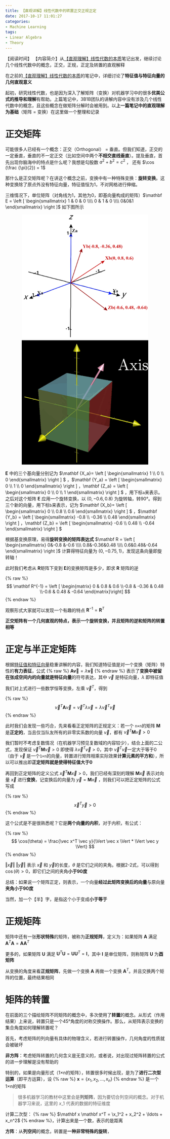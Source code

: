 ```yaml
---
title: 【直观详解】线性代数中的转置正交正规正定
date: 2017-10-17 11:01:27
categories:
- Machine Learning
tags:
- Linear Algebra
- Theory
---
```


【阅读时间】
【内容简介】从[【直观理解】线性代数的本质](https://charlesliuyx.github.io/2017/10/06/%E3%80%90%E7%9B%B4%E8%A7%82%E8%AF%A6%E8%A7%A3%E3%80%91%E7%BA%BF%E6%80%A7%E4%BB%A3%E6%95%B0%E7%9A%84%E6%9C%AC%E8%B4%A8/)笔记出发，继续讨论几个线性代数中的概念，正交，正规，正定及转置的直观解释
<!-- more -->

在之前的[【直观理解】线性代数的本质](https://charlesliuyx.github.io/2017/10/06/%E3%80%90%E7%9B%B4%E8%A7%82%E8%AF%A6%E8%A7%A3%E3%80%91%E7%BA%BF%E6%80%A7%E4%BB%A3%E6%95%B0%E7%9A%84%E6%9C%AC%E8%B4%A8/)的笔记中，详细讨论了**特征值与特征向量的几何直观意义**

起初，研究线性代数，也是因为深入了解矩阵（变换）对机器学习中的很多**优美公式的推导和理解**有帮助。上篇笔记中，3B1B团队的讲解内容中没有涉及几个线性代数中的概念，且这些概念在做矩阵分解时会被用到。以**上一篇笔记中的直观理解为基础**（矩阵 = 变换）在这里做一个整理和记录

# 正交矩阵

可能很多人已经有一个概念：正交（Orthogonal） = 垂直。但我们知道，正交的一定垂直，垂直的不一定正交（比如空间中两个**不相交直线垂直**）。提及垂直，首先出现你脑海中的特点是什么呢？我想是勾股数 $a^2 + b^2 = c^2$ ， 还有 $\cos (\frac {\pi}{2}) = 1$  

那什么是正交矩阵呢？在讲这个概念之前，变换中有一种特殊变换：**旋转变换**。这种变换除了原点外没有特征向量，特征值恒为1，不对网格进行伸缩。

三维情况下，单位矩阵（对角线为1，其他为0，即基向量构成的矩阵）$\mathbf E = \left [ \begin{smallmatrix} 1 & 0 & 0 \\\\ 0 & 1 & 0 \\\\ 0&0&1 \end{smallmatrix} \right ]$   如下图所示

<div align="center"><img src="【直观详解】线性代数中的正交正规正定转置/Rotate.png" alt="" width="400px"><img src="【直观详解】线性代数中的正交正规正定转置/Rotate.gif" alt="" width="400px"></div>

$\mathbf E$ 中的三个基向量分别记为 $\mathbf {X\_a}= \left [ \begin{smallmatrix} 1 \\\\ 0 \\\\ 0 \end{smallmatrix} \right ] $ ，$\mathbf {Y\_a} = \left [ \begin{smallmatrix} 0 \\\\ 1 \\\\ 0 \end{smallmatrix} \right ] $，$\mathbf {Z\_a} = \left [ \begin{smallmatrix} 0 \\\\ 0 \\\\ 1 \end{smallmatrix} \right ] $ ，用下标`a`来表示。之后对这个矩阵 $\mathbf E$ 应用一个旋转变换，以 $(0,-0.6,0.8)$ 为旋转轴，转90°。得到三个新的向量，用下标`b`来表示，记为 $\mathbf {X\_b}= \left [ \begin{smallmatrix} 0 \\\\ 0.8 \\\\ 0.6 \end{smallmatrix} \right ] $ ，$\mathbf {Y\_b} = \left [ \begin{smallmatrix} -0.8 \\\\ -0.36 \\\\ 0.48 \end{smallmatrix} \right ] $，$\mathbf {Z\_b} = \left [ \begin{smallmatrix} -0.6 \\\\ 0.48 \\\\ -0.64 \end{smallmatrix} \right ] $ 

根据基变换原理，易得**旋转变换的矩阵表达式** $\mathbf R = \left [ \begin{smallmatrix} 0&-0.8 &-0.6 \\\\ 0.8&-0.36&0.48 \\\\ 0.6&0.48&-0.64 \end{smallmatrix} \right ]$  计算得特征向量为 $(0,-0.75,1)$，发现这条向量即旋转轴！

此时我们考虑从 $\mathbf R$矩阵下变到 $\mathbf E$的变换矩阵是多少，即求 $\mathbf R$ 矩阵的逆

{% raw %}
$$
\mathbf R^{-1} = \left [ \begin{matrix} 0 & 0.8 & 0.6 \\-0.8 & -0.36 & 0.48 \\-0.6 & 0.48 & -0.64 \end{matrix}\right]
$$
{% endraw %}

观察形式大家就可以发现一个有趣的特点 $\mathbf R^{-1} = \mathbf R^T$

**正交矩阵有一个几何直观的特点，表示一个旋转变换，并且矩阵的逆和矩阵的转置相等**

# 正定与半正定矩阵

根据[特征值和特征向量](https://charlesliuyx.github.io/2017/10/06/%E3%80%90%E7%9B%B4%E8%A7%82%E8%AF%A6%E8%A7%A3%E3%80%91%E7%BA%BF%E6%80%A7%E4%BB%A3%E6%95%B0%E7%9A%84%E6%9C%AC%E8%B4%A8/#特征向量与特征值)稳重讲解的内容，我们知道特征值是对一个变换（矩阵）特性的**有力表征**，公式 {% raw %} $\mathbf A \mathbf{\vec v} = \lambda \mathbf{\vec v}$ {% endraw %} 表示了**变换中被留在张成空间内的向量就是特征向量**的符号表达，其中 $\vec v$ 是特征向量，$\lambda$ 即特征值

我们对上式进行一些数学恒等变换，左乘 $\vec v^T$，得到

{% raw %}
$$
\vec v^T \mathbf A \vec v = \vec v^T \lambda \vec v = \lambda \vec v^T \vec v \tag{2-1}
$$
{% endraw %}

此时我们会发现一些巧合，先来看看正定矩阵的正规定义：若一个 `n×n`的矩阵 $\mathbf M$ 是**正定的**，当且仅当队友所有的非零实系数的向量 $\vec v$，都有 $\vec v^T \mathbf M \vec v > 0$

我们暂时不考虑复数情况（在机器学习预见复数域的内容较少），结合上面的二公式，发现保证 $\vec v^T \mathbf M \vec v > 0$ 即使得 $\lambda \vec v^T \vec v>0$，其中 $\vec v^T \vec v$一定大于等于0（由于 $\vec v$ 是一个`1×n`的向量，转置进行矩阵相乘实际效果**计算元素的平方和**），所以可以推出即**正定矩阵就是使得特征值大于0**

再回到正定矩阵的定义公式 $\vec x^T \mathbf M \vec x > 0$，我们已经有深刻的理解 $\mathbf M \vec x$ 表示对向量 $\vec x$ 进行**变换**，记变换后的向量为 $\vec y = \mathbf M \vec x$  ，则我们可以把正定矩阵的公式写成

{% raw %}
$$
\vec x^T \vec y > 0 \tag{2-2}
$$
{% endraw %}

这个公式是不是很熟悉呢？它是**两个向量的内积**，对于内积，有公式：

{% raw %}
$$
\cos(\theta) = \frac{\vec x^T \vec y}{\Vert \vec x \Vert * \Vert \vec y \Vert}
$$
{% endraw %}

$\Vert \vec x \Vert \; \Vert \vec y \Vert$ 表示 $\vec x$ 和 $\vec y$的长度，$\theta$ 是它们之间的夹角。根据2-2式，可以得到 $\cos(\theta) > 0$，即它们之间的夹角**小于90度** 

总结：如果说一个矩阵正定，则表示，一个向量**经过此矩阵变换后的向量**与原向量**夹角小于90度**

当然，加一个【半】字，是指这个小于变成**小于等于**

# 正规矩阵

矩阵中还有一张**形状特殊**的矩阵，被称为**正规矩阵**，定义为：如果矩阵 $\mathbf A$ 满足 $\mathbf A^T \mathbf A = \mathbf A \mathbf A^T$

更多的，如果矩阵 $\mathbf U$ 满足 $\mathbf U^T \mathbf U = \mathbf U \mathbf U^T = \mathbf I$，其中 $\mathbf I$ 是单位矩阵，则称矩阵 $\mathbf U$ 为**酉矩阵**

从变换的角度来看**正规矩阵**，先做一个变换 $\mathbf A$ 再做一个变换 $\mathbf A^T$。并且交换两个矩阵的位置，最终结果相同

# 矩阵的转置

在前面的三个描绘矩阵不同矩阵的概念中，多次使用了**转置**的概念。从形式（作用结果）上来说，转置只是一个45°角度的对称交换操作。那么，从矩阵表示变换的集合角度如何理解转置呢？

首先，考虑矩阵的列向量有具体的物理含义，若进行转置操作，几何角度的性质就会被破坏

**非方阵**：考虑矩阵转置的几何含义是无意义的，或者说，对出现过矩阵转置的公式的进一步理解是没有帮助的

特别的，如果是向量形式（1×n的矩阵），转置很多时候出现，是为了**进行二次型运算**（即平方运算），设 {% raw %} $\mathbf x = \{x_1, x_2,\ldots, x_n\}$ {% endraw %} 是一个1×n的矩阵

> 很多机器学习的教材中这里会是**列矩阵**，因为要切合列空间的概念。对于机器学习来说，这里的 $x\_1$ 代表的数据的特征维度 

计算二次型： {% raw %} $\mathbf x \mathbf x^T = \x_1^2 + x_2^2 + \ldots + x_n^2$ {% endraw %}，计算出来是一个数，表示的是距离

**方阵**：从**列空间**的概念，转置是**一种非常特殊的旋转**，


